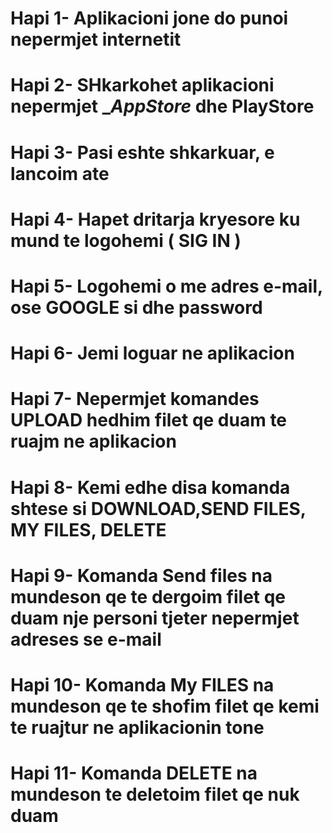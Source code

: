 # Hapi 1-  Aplikacioni jone do punoi nepermjet __internetit__ 
# Hapi 2-  SHkarkohet aplikacioni nepermjet __AppStore_ dhe  __PlayStore__
# Hapi 3-  Pasi eshte  shkarkuar, e lancoim ate 
# Hapi 4-  Hapet dritarja kryesore ku mund te  logohemi ( SIG IN ) 
# Hapi 5-  Logohemi o me  adres e-mail, ose GOOGLE si dhe  password 
# Hapi 6-  Jemi loguar ne aplikacion 
# Hapi 7-  Nepermjet komandes UPLOAD hedhim filet qe duam te ruajm ne  aplikacion 
# Hapi 8-  Kemi edhe  disa  komanda shtese si DOWNLOAD,SEND FILES, MY FILES, DELETE
# Hapi 9-  Komanda Send files na  mundeson qe te  dergoim filet qe duam nje  personi tjeter nepermjet adreses se  e-mail
# Hapi 10- Komanda My FILES na  mundeson qe te shofim filet qe kemi te  ruajtur ne  aplikacionin tone 
# Hapi 11- Komanda DELETE na  mundeson te  deletoim filet qe  nuk duam 
